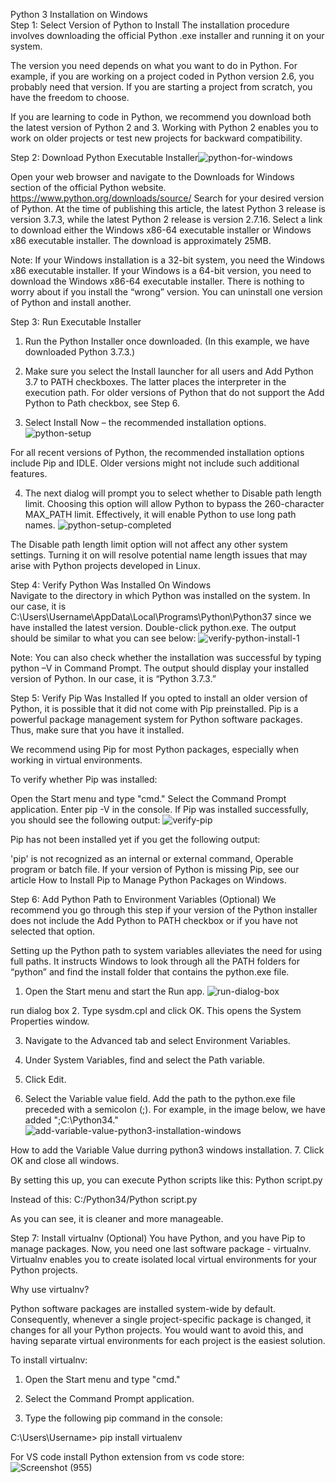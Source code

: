 Python 3 Installation on Windows <br>
Step 1: Select Version of Python to Install
The installation procedure involves downloading the official Python .exe installer and running it on your system.

The version you need depends on what you want to do in Python. For example, if you are working on a project coded in Python version 2.6, you probably need that version. If you are starting a project from scratch, you have the freedom to choose.

If you are learning to code in Python, we recommend you download both the latest version of Python 2 and 3. Working with Python 2 enables you to work on older projects or test new projects for backward compatibility.


Step 2: Download Python Executable Installer![python-for-windows](https://user-images.githubusercontent.com/79055093/129522974-f2c24167-664e-450b-abed-2b94fb883f9d.png)

Open your web browser and navigate to the Downloads for Windows section of the official Python website.  https://www.python.org/downloads/source/
Search for your desired version of Python. At the time of publishing this article, the latest Python 3 release is version 3.7.3, while the latest Python 2 release is version 2.7.16.
Select a link to download either the Windows x86-64 executable installer or Windows x86 executable installer. The download is approximately 25MB.

Note: If your Windows installation is a 32-bit system, you need the Windows x86 executable installer. If your Windows is a 64-bit version, you need to download the Windows x86-64 executable installer. There is nothing to worry about if you install the “wrong” version. You can uninstall one version of Python and install another.

Step 3: Run Executable Installer
1. Run the Python Installer once downloaded. (In this example, we have downloaded Python 3.7.3.)

2. Make sure you select the Install launcher for all users and Add Python 3.7 to PATH checkboxes. The latter places the interpreter in the execution path. For older versions of Python that do not support the Add Python to Path checkbox, see Step 6.

3. Select Install Now – the recommended installation options.
![python-setup](https://user-images.githubusercontent.com/79055093/129523082-16c758b1-5518-4c88-9db5-61de17726190.png)



For all recent versions of Python, the recommended installation options include Pip and IDLE. Older versions might not include such additional features.

4. The next dialog will prompt you to select whether to Disable path length limit. Choosing this option will allow Python to bypass the 260-character MAX_PATH limit. Effectively, it will enable Python to use long path names.
![python-setup-completed](https://user-images.githubusercontent.com/79055093/129523147-6ee6e6f3-6bdf-4497-a703-98582482c28e.png)


The Disable path length limit option will not affect any other system settings. Turning it on will resolve potential name length issues that may arise with Python projects developed in Linux.

Step 4: Verify Python Was Installed On Windows  
Navigate to the directory in which Python was installed on the system. In our case, it is C:\Users\Username\AppData\Local\Programs\Python\Python37 since we have installed the latest version.
Double-click python.exe.
The output should be similar to what you can see below:
![verify-python-install-1](https://user-images.githubusercontent.com/79055093/129523216-84249f9b-ffd8-4e3b-9bd8-3c335a3e3182.png)

Note: You can also check whether the installation was successful by typing python –V in Command Prompt. The output should display your installed version of Python. In our case, it is “Python 3.7.3.”

Step 5: Verify Pip Was Installed
If you opted to install an older version of Python, it is possible that it did not come with Pip preinstalled. Pip is a powerful package management system for Python software packages. Thus, make sure that you have it installed.

We recommend using Pip for most Python packages, especially when working in virtual environments.

To verify whether Pip was installed:

Open the Start menu and type "cmd."
Select the Command Prompt application.
Enter pip -V in the console. If Pip was installed successfully, you should see the following output:
![verify-pip](https://user-images.githubusercontent.com/79055093/129523333-6a5d60ce-abbd-42ec-ac83-1621240c8c77.png)

Pip has not been installed yet if you get the following output:

'pip' is not recognized as an internal or external command,
Operable program or batch file.
If your version of Python is missing Pip, see our article How to Install Pip to Manage Python Packages on Windows.

Step 6: Add Python Path to Environment Variables (Optional)
We recommend you go through this step if your version of the Python installer does not include the Add Python to PATH checkbox or if you have not selected that option.

Setting up the Python path to system variables alleviates the need for using full paths. It instructs Windows to look through all the PATH folders for “python” and find the install folder that contains the python.exe file.

1. Open the Start menu and start the Run app.
![run-dialog-box](https://user-images.githubusercontent.com/79055093/129523395-c13bc1f5-5bbe-4d2f-97d7-f4b36f347807.jpg)

run dialog box
2. Type sysdm.cpl and click OK. This opens the System Properties window.

3. Navigate to the Advanced tab and select Environment Variables.

4. Under System Variables, find and select the Path variable.

5. Click Edit.

6. Select the Variable value field. Add the path to the python.exe file preceded with a semicolon (;). For example, in the image below, we have added ";C:\Python34."
![add-variable-value-python3-installation-windows](https://user-images.githubusercontent.com/79055093/129523490-ea1f149a-93f9-4c5a-98fe-311817a04f21.png)

How to add the Variable Value durring python3 windows installation.
7. Click OK and close all windows.

By setting this up, you can execute Python scripts like this: Python script.py

Instead of this: C:/Python34/Python script.py

As you can see, it is cleaner and more manageable.

Step 7: Install virtualnv (Optional)
You have Python, and you have Pip to manage packages. Now, you need one last software package - virtualnv. Virtualnv enables you to create isolated local virtual environments for your Python projects.

Why use virtualnv?

Python software packages are installed system-wide by default. Consequently, whenever a single project-specific package is changed, it changes for all your Python projects. You would want to avoid this, and having separate virtual environments for each project is the easiest solution.

To install virtualnv:

1. Open the Start menu and type "cmd."

2. Select the Command Prompt application.

3. Type the following pip command in the console:

C:\Users\Username> pip install virtualenv


For VS code install Python extension from vs code store:
![Screenshot (955)](https://user-images.githubusercontent.com/79055093/129523997-4ee6aba7-8633-4ae5-8c08-6da37f9ffdef.png)
